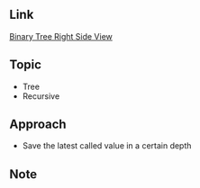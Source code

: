 ## Link
[Binary Tree Right Side View](https://leetcode.com/problems/binary-tree-right-side-view/)

## Topic
- Tree
- Recursive

## Approach
 - Save the latest called value in a certain depth

## Note
